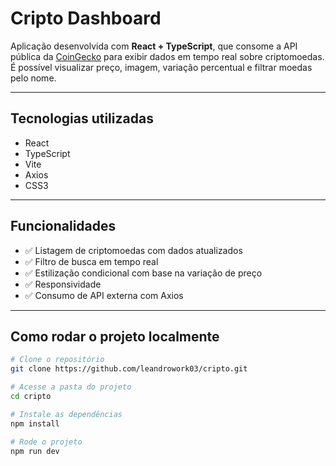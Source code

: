 # Cripto Dashboard

Aplicação desenvolvida com **React + TypeScript**, que consome a API pública da [CoinGecko](https://www.coingecko.com/) para exibir dados em tempo real sobre criptomoedas. É possível visualizar preço, imagem, variação percentual e filtrar moedas pelo nome.

---

## Tecnologias utilizadas

- React
- TypeScript
- Vite
- Axios
- CSS3

----

##  Funcionalidades

- ✅ Listagem de criptomoedas com dados atualizados
- ✅ Filtro de busca em tempo real
- ✅ Estilização condicional com base na variação de preço
- ✅ Responsividade
- ✅ Consumo de API externa com Axios

---

##  Como rodar o projeto localmente

```bash
# Clone o repositório
git clone https://github.com/leandrowork03/cripto.git

# Acesse a pasta do projeto
cd cripto

# Instale as dependências
npm install

# Rode o projeto
npm run dev
